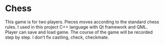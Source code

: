 # Chess


This game is for two players. Pieces moves according to the standard chess rules.
I used in this project C++ language with Qt framework  and QML.
Player can save and load game. The course of the game will be recorded step by step.
I don’t fix castling, check, checkmate.
